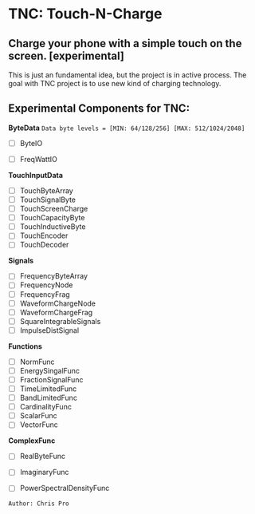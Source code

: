 # TNC: Touch-N-Charge
## Charge your phone  with a simple touch on the screen. [experimental]

This is just an fundamental idea, but the project is in active process.
The goal with TNC project is to use new kind of charging technology.



## Experimental Components for TNC:


**ByteData**
``Data byte levels = [MIN: 64/128/256] [MAX: 512/1024/2048]``
- [ ] ByteIO
- [ ] FreqWattIO


**TouchInputData**
- [ ] TouchByteArray 
- [ ] TouchSignalByte 
- [ ] TouchScreenCharge 
- [ ] TouchCapacityByte
- [ ] TouchInductiveByte
- [ ] TouchEncoder
- [ ] TouchDecoder

**Signals** 
- [ ] FrequencyByteArray
- [ ] FrequencyNode
- [ ] FrequencyFrag
- [ ] WaveformChargeNode
- [ ] WaveformChargeFrag
- [ ] SquareIntegrableSignals
- [ ] ImpulseDistSignal

**Functions**
- [ ] NormFunc
- [ ] EnergySingalFunc
- [ ] FractionSignalFunc
- [ ] TimeLimitedFunc
- [ ] BandLimitedFunc
- [ ] CardinalityFunc
- [ ] ScalarFunc
- [ ] VectorFunc

**ComplexFunc**
- [ ] RealByteFunc
- [ ] ImaginaryFunc
- [ ] PowerSpectralDensityFunc



`Author: Chris Pro` 


